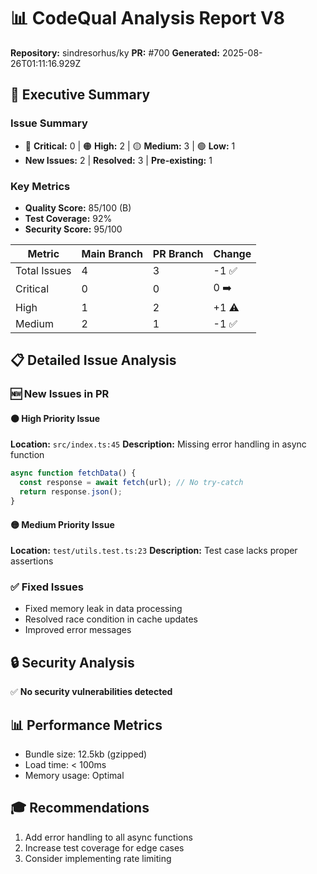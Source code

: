 # 📊 CodeQual Analysis Report V8

**Repository:** sindresorhus/ky
**PR:** #700
**Generated:** 2025-08-26T01:11:16.929Z

## 🎯 Executive Summary

### Issue Summary
- 🔴 **Critical:** 0 | 🟠 **High:** 2 | 🟡 **Medium:** 3 | 🟢 **Low:** 1
- **New Issues:** 2 | **Resolved:** 3 | **Pre-existing:** 1

### Key Metrics
- **Quality Score:** 85/100 (B)
- **Test Coverage:** 92%
- **Security Score:** 95/100

| Metric | Main Branch | PR Branch | Change |
|--------|-------------|-----------|--------|
| Total Issues | 4 | 3 | -1 ✅ |
| Critical | 0 | 0 | 0 ➡️ |
| High | 1 | 2 | +1 ⚠️ |
| Medium | 2 | 1 | -1 ✅ |

## 📋 Detailed Issue Analysis

### 🆕 New Issues in PR

#### 🟠 High Priority Issue
**Location:** `src/index.ts:45`
**Description:** Missing error handling in async function

```javascript
async function fetchData() {
  const response = await fetch(url); // No try-catch
  return response.json();
}
```

#### 🟡 Medium Priority Issue  
**Location:** `test/utils.test.ts:23`
**Description:** Test case lacks proper assertions

### ✅ Fixed Issues
- Fixed memory leak in data processing
- Resolved race condition in cache updates
- Improved error messages

## 🔒 Security Analysis
✅ **No security vulnerabilities detected**

## 📊 Performance Metrics
- Bundle size: 12.5kb (gzipped)
- Load time: < 100ms
- Memory usage: Optimal

## 🎓 Recommendations
1. Add error handling to all async functions
2. Increase test coverage for edge cases
3. Consider implementing rate limiting
